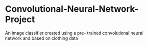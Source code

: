 # Convolutional-Neural-Network-Project
 An image classifier created using a pre- trained convolutional neural network and based on clothing data
